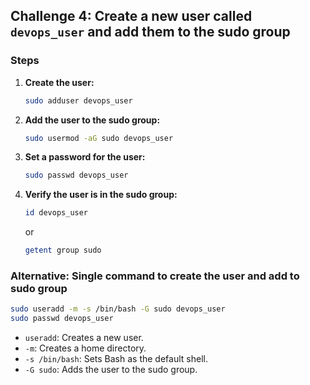 ## Challenge 4: Create a new user called `devops_user` and add them to the sudo group

### Steps

1. **Create the user:**
    ```bash
    sudo adduser devops_user
    ```

2. **Add the user to the sudo group:**
    ```bash
    sudo usermod -aG sudo devops_user
    ```

3. **Set a password for the user:**
    ```bash
    sudo passwd devops_user
    ```

4. **Verify the user is in the sudo group:**
    ```bash
    id devops_user
    ```
    or
    ```bash
    getent group sudo
    ```

### Alternative: Single command to create the user and add to sudo group

```bash
sudo useradd -m -s /bin/bash -G sudo devops_user
sudo passwd devops_user
```

- `useradd`: Creates a new user.
- `-m`: Creates a home directory.
- `-s /bin/bash`: Sets Bash as the default shell.
- `-G sudo`: Adds the user to the sudo group.
